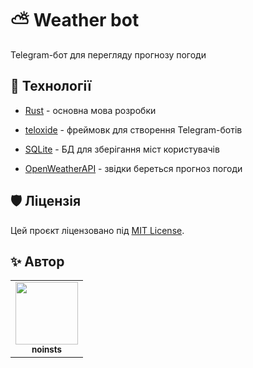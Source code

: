 # ⛅ Weather bot

Telegram-бот для перегляду прогнозу погоди


## 🧰 Технології

- [Rust](https://www.rust-lang.org/) - основна мова розробки

- [teloxide](https://github.com/teloxide/teloxide) - фреймовк для створення Telegram-ботів

- [SQLite](https://sqlite.org/) - БД для зберігання міст користувачів

- [OpenWeatherAPI](https://openweathermap.org/) - звідки береться прогноз погоди


## 🛡 Ліцензія
Цей проєкт ліцензовано під [MIT License](./LICENSE).


## ✨ Автор

<table>
  <tr>
    <td align="center">
      <a href="https://github.com/noinsts">
        <img src="https://avatars.githubusercontent.com/u/114863893?v=4" width="100px;" alt=""/>
        <br />
        <sub><b>noinsts</b></sub>
      </a>
    </td>
  </tr>
</table>
